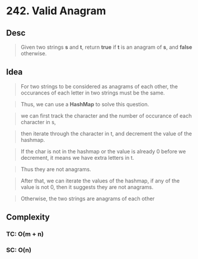 # 242. Valid Anagram

## Desc

> Given two strings **s** and **t**, return **true** if **t** is an anagram of **s**, and **false** otherwise.

## Idea

> For two strings to be considered as anagrams of each other, the occurances of each letter in two strings must be the
> same.

> Thus, we can use a **HashMap** to solve this question.

> we can first track the character and the number of occurance of each character in s,

> then iterate through the character in t, and decrement the value of the hashmap.

> If the char is not in the hashmap or the value is already 0 before we decrement, it means we have extra letters in t.

> Thus they are not anagrams.

> After that, we can iterate the values of the hashmap, if any of the value is not 0, then it suggests they are not
> anagrams.

> Otherwise, the two strings are anagrams of each other

## Complexity

### TC: O(m + n)

### SC: O(n)
